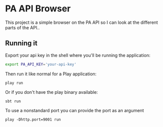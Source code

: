 PA API Browser
==============

This project is a simple browser on the PA API so I can look at the
different parts of the API..

## Running it

Export your api key in the shell where you'll be running the application:

```bash
export PA_API_KEY='your-api-key'
```

Then run it like normal for a Play application:

    play run

Or if you don't have the play binary available:

    sbt run

To use a nonstandard port you can provide the port as an argument

    play -Dhttp.port=9001 run

